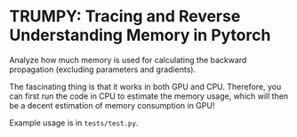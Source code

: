# TRUMPY: Tracing and Reverse Understanding Memory in Pytorch

Analyze how much memory is used for calculating the backward propagation (excluding parameters and gradients).

The fascinating thing is that it works in both GPU and CPU. Therefore, you can first run the code in CPU to estimate the memory usage, which will then be a decent estimation of memory consumption in GPU!

Example usage is in `tests/test.py`.


